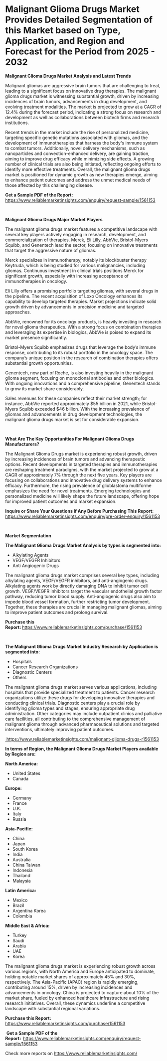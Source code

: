 <p><h1>Malignant Glioma Drugs Market Provides Detailed Segmentation of this Market based on Type, Application, and Region and Forecast for the Period from 2025 - 2032</h1></p><p><strong>Malignant Glioma Drugs Market Analysis and Latest Trends</strong></p>
<p><p>Malignant gliomas are aggressive brain tumors that are challenging to treat, leading to a significant focus on innovative drug therapies. The malignant glioma drugs market is witnessing substantial growth, driven by increasing incidences of brain tumors, advancements in drug development, and evolving treatment modalities. The market is projected to grow at a CAGR of 12.4% during the forecast period, indicating a strong focus on research and development as well as collaborations between biotech firms and research institutions.</p><p>Recent trends in the market include the rise of personalized medicine, targeting specific genetic mutations associated with gliomas, and the development of immunotherapies that harness the body's immune system to combat tumors. Additionally, novel delivery mechanisms, such as nanoparticles and convection-enhanced delivery, are gaining traction, aiming to improve drug efficacy while minimizing side effects. A growing number of clinical trials are also being initiated, reflecting ongoing efforts to identify more effective treatments. Overall, the malignant glioma drugs market is positioned for dynamic growth as new therapies emerge, aiming to enhance patient outcomes and address the unmet medical needs of those affected by this challenging disease.</p></p>
<p><strong>Get a Sample PDF of the Report:&nbsp;</strong> <a href="https://www.reliablemarketinsights.com/enquiry/request-sample/1561153?utm_campaign=3221&utm_medium=2&utm_source=Github&utm_content=ia&utm_term=09032025&utm_id=malignant-glioma-drugs">https://www.reliablemarketinsights.com/enquiry/request-sample/1561153</a></p>
<p>&nbsp;</p>
<p><strong>Malignant Glioma Drugs Major Market Players</strong></p>
<p><p>The malignant glioma drugs market features a competitive landscape with several key players actively engaging in research, development, and commercialization of therapies. Merck, Eli Lilly, AbbVie, Bristol-Myers Squibb, and Genentech lead the sector, focusing on innovative treatments that target the aggressive nature of gliomas.</p><p>Merck specializes in immunotherapy, notably its blockbuster therapy Keytruda, which is being studied for various malignancies, including gliomas. Continuous investment in clinical trials positions Merck for significant growth, especially with increasing acceptance of immunotherapies in oncology.</p><p>Eli Lilly offers a promising portfolio targeting gliomas, with several drugs in the pipeline. The recent acquisition of Loxo Oncology enhances its capability to develop targeted therapies. Market projections indicate solid growth driven by advancements in precision medicine and targeted approaches.</p><p>AbbVie, renowned for its oncology products, is heavily investing in research for novel glioma therapeutics. With a strong focus on combination therapies and leveraging its expertise in biologics, AbbVie is poised to expand its market presence significantly.</p><p>Bristol-Myers Squibb emphasizes drugs that leverage the body’s immune response, contributing to its robust portfolio in the oncology space. The company’s unique position in the research of combination therapies offers substantial growth opportunities.</p><p>Genentech, now part of Roche, is also investing heavily in the malignant glioma segment, focusing on monoclonal antibodies and other biologics. With ongoing innovations and a comprehensive pipeline, Genentech stands to grow its market share considerably.</p><p>Sales revenues for these companies reflect their market strength; for instance, AbbVie reported approximately $55 billion in 2021, while Bristol-Myers Squibb exceeded $46 billion. With the increasing prevalence of gliomas and advancements in drug development technologies, the malignant glioma drugs market is set for considerable expansion.</p></p>
<p>&nbsp;</p>
<p><strong>What Are The Key Opportunities For Malignant Glioma Drugs Manufacturers?</strong></p>
<p><p>The Malignant Glioma Drugs market is experiencing robust growth, driven by increasing incidences of brain tumors and advancing therapeutic options. Recent developments in targeted therapies and immunotherapies are reshaping treatment paradigms, with the market projected to grow at a CAGR of approximately 7% through the next five years. Key players are focusing on collaborations and innovative drug delivery systems to enhance efficacy. Furthermore, the rising prevalence of glioblastoma multiforme emphasizes the need for novel treatments. Emerging technologies and personalized medicine will likely shape the future landscape, offering hope for improved patient outcomes and market expansion.</p></p>
<p><strong>Inquire or Share Your Questions If Any Before Purchasing This Report:</strong> <a href="https://www.reliablemarketinsights.com/enquiry/pre-order-enquiry/1561153?utm_campaign=3221&utm_medium=2&utm_source=Github&utm_content=ia&utm_term=09032025&utm_id=malignant-glioma-drugs">https://www.reliablemarketinsights.com/enquiry/pre-order-enquiry/1561153</a></p>
<p>&nbsp;</p>
<p><strong>Market Segmentation</strong></p>
<p><strong>The Malignant Glioma Drugs Market Analysis by types is segmented into:</strong></p>
<p><ul><li>Alkylating Agents</li><li>VEGF/VEGFR Inhibitors</li><li>Anti Angiogenic Drugs</li></ul></p>
<p><p>The malignant glioma drugs market comprises several key types, including alkylating agents, VEGF/VEGFR inhibitors, and anti-angiogenic drugs. Alkylating agents work by directly damaging DNA to inhibit tumor cell growth. VEGF/VEGFR inhibitors target the vascular endothelial growth factor pathway, reducing tumor blood supply. Anti-angiogenic drugs also aim to impede blood vessel formation, further restricting tumor development. Together, these therapies are crucial in managing malignant gliomas, aiming to improve patient outcomes and prolong survival.</p></p>
<p><strong>Purchase this Report:&nbsp;</strong><a href="https://www.reliablemarketinsights.com/purchase/1561153?utm_campaign=3221&utm_medium=2&utm_source=Github&utm_content=ia&utm_term=09032025&utm_id=malignant-glioma-drugs">https://www.reliablemarketinsights.com/purchase/1561153</a></p>
<p>&nbsp;</p>
<p><strong>The Malignant Glioma Drugs Market Industry Research by Application is segmented into:</strong></p>
<p><ul><li>Hospitals</li><li>Cancer Research Organizations</li><li>Diagnostic Centers</li><li>Others</li></ul></p>
<p><p>The malignant glioma drugs market serves various applications, including hospitals that provide specialized treatment to patients. Cancer research organizations utilize these drugs for developing innovative therapies and conducting clinical trials. Diagnostic centers play a crucial role by identifying glioma types and stages, ensuring appropriate drug administration. Other categories may include outpatient clinics and palliative care facilities, all contributing to the comprehensive management of malignant glioma through advanced pharmaceutical solutions and targeted interventions, ultimately improving patient outcomes.</p></p>
<p><a href="https://www.reliablemarketinsights.com/malignant-glioma-drugs-r1561153?utm_campaign=3221&utm_medium=2&utm_source=Github&utm_content=ia&utm_term=09032025&utm_id=malignant-glioma-drugs">&nbsp;https://www.reliablemarketinsights.com/malignant-glioma-drugs-r1561153</a></p>
<p><strong>In terms of Region, the Malignant Glioma Drugs Market Players available by Region are:</strong></p>
<p>
    <p> <strong> North America: </strong>
        <ul>
            <li>United States</li>
            <li>Canada</li>
        </ul>
        </p> 
    <p> <strong> Europe: </strong>
        <ul>
            <li>Germany</li>
            <li>France</li>
            <li>U.K.</li>
            <li>Italy</li>
            <li>Russia</li>
        </ul>
        </p> 
    <p> <strong> Asia-Pacific: </strong>
        <ul>
            <li>China</li>
            <li>Japan</li>
            <li>South Korea</li>
            <li>India</li>
            <li>Australia</li>
            <li>China Taiwan</li>
            <li>Indonesia</li>
            <li>Thailand</li>
            <li>Malaysia</li>
        </ul>
        </p> 
    <p> <strong> Latin America: </strong>
        <ul>
            <li>Mexico</li>
            <li>Brazil</li>
            <li>Argentina Korea</li>
            <li>Colombia</li>
        </ul>
        </p> 
    <p> <strong> Middle East & Africa: </strong>
        <ul>
            <li>Turkey</li>
            <li>Saudi</li>
            <li>Arabia</li>
            <li>UAE</li>
            <li>Korea</li>
        </ul>
    </p>
    </p>
<p><p>The malignant glioma drugs market is experiencing robust growth across various regions, with North America and Europe anticipated to dominate, holding notable market shares of approximately 45% and 30%, respectively. The Asia-Pacific (APAC) region is rapidly emerging, contributing around 15%, driven by increasing incidences and advancements in oncology. China is projected to capture about 10% of the market share, fueled by enhanced healthcare infrastructure and rising research initiatives. Overall, these dynamics underline a competitive landscape with substantial regional variations.</p></p>
<p><strong>Purchase this Report: </strong><a href="https://www.reliablemarketinsights.com/purchase/1561153?utm_campaign=3221&utm_medium=2&utm_source=Github&utm_content=ia&utm_term=09032025&utm_id=malignant-glioma-drugs">https://www.reliablemarketinsights.com/purchase/1561153</a></p>
<p>&nbsp;<strong>Get a Sample PDF of the Report:&nbsp;&nbsp;</strong><a href="https://www.reliablemarketinsights.com/enquiry/request-sample/1561153?utm_campaign=3221&utm_medium=2&utm_source=Github&utm_content=ia&utm_term=09032025&utm_id=malignant-glioma-drugs">https://www.reliablemarketinsights.com/enquiry/request-sample/1561153</a></p>
<p><strong></strong></p>
<p>Check more reports on <a href="https://www.reliablemarketinsights.com/?utm_campaign=3221&utm_medium=2&utm_source=Github&utm_content=ia&utm_term=09032025&utm_id=malignant-glioma-drugs">https://www.reliablemarketinsights.com/</a></p>
